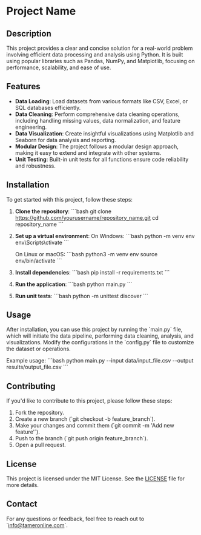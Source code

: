  
# Project Name

## Description
This project provides a clear and concise solution for a real-world problem involving efficient data processing and analysis using Python. It is built using popular libraries such as Pandas, NumPy, and Matplotlib, focusing on performance, scalability, and ease of use.

## Features
- **Data Loading**: Load datasets from various formats like CSV, Excel, or SQL databases efficiently.
- **Data Cleaning**: Perform comprehensive data cleaning operations, including handling missing values, data normalization, and feature engineering.
- **Data Visualization**: Create insightful visualizations using Matplotlib and Seaborn for data analysis and reporting.
- **Modular Design**: The project follows a modular design approach, making it easy to extend and integrate with other systems.
- **Unit Testing**: Built-in unit tests for all functions ensure code reliability and robustness.

## Installation
To get started with this project, follow these steps:

1. **Clone the repository**:
   \`\`\`bash
   git clone https://github.com/yourusername/repository_name.git
   cd repository_name
   \`\`\`

2. **Set up a virtual environment**:
   On Windows:
   \`\`\`bash
   python -m venv env
   env\Scripts\ctivate
   \`\`\`

   On Linux or macOS:
   \`\`\`bash
   python3 -m venv env
   source env/bin/activate
   \`\`\`

3. **Install dependencies**:
   \`\`\`bash
   pip install -r requirements.txt
   \`\`\`

4. **Run the application**:
   \`\`\`bash
   python main.py
   \`\`\`

5. **Run unit tests**:
   \`\`\`bash
   python -m unittest discover
   \`\`\`

## Usage
After installation, you can use this project by running the \`main.py\` file, which will initiate the data pipeline, performing data cleaning, analysis, and visualizations. Modify the configurations in the \`config.py\` file to customize the dataset or operations.

Example usage:
\`\`\`bash
python main.py --input data/input_file.csv --output results/output_file.csv
\`\`\`

## Contributing
If you'd like to contribute to this project, please follow these steps:
1. Fork the repository.
2. Create a new branch (\`git checkout -b feature_branch\`).
3. Make your changes and commit them (\`git commit -m 'Add new feature'\`).
4. Push to the branch (\`git push origin feature_branch\`).
5. Open a pull request.

## License
This project is licensed under the MIT License. See the [LICENSE](LICENSE) file for more details.

## Contact
For any questions or feedback, feel free to reach out to \`info@tameronline.com\`.

